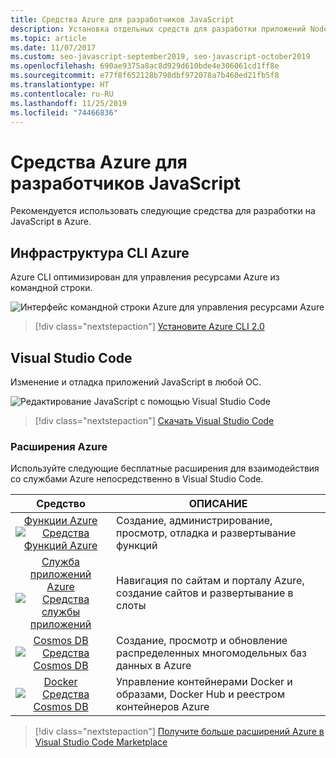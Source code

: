 ```yaml
---
title: Средства Azure для разработчиков JavaScript
description: Установка отдельных средств для разработки приложений Node.js и JavaScript в Azure
ms.topic: article
ms.date: 11/07/2017
ms.custom: seo-javascript-september2019, seo-javascript-october2019
ms.openlocfilehash: 690ae9375a8ac8d929d610bde4e306061cd1ff8e
ms.sourcegitcommit: e77f8f652128b798dbf972078a7b460ed21fb5f8
ms.translationtype: HT
ms.contentlocale: ru-RU
ms.lasthandoff: 11/25/2019
ms.locfileid: "74466836"
---
```

# <a name="azure-tools-for-javascript-developers"></a>Средства Azure для разработчиков JavaScript
Рекомендуется использовать следующие средства для разработки на JavaScript в Azure.

## <a name="azure-cli"></a>Инфраструктура CLI Azure
Azure CLI оптимизирован для управления ресурсами Azure из командной строки.

![Интерфейс командной строки Azure для управления ресурсами Azure](media/node-azure-tools/azure-cli.png)
 
> [!div class="nextstepaction"]
> [Установите Azure CLI 2.0](/cli/azure/install-az-cli2)

## <a name="visual-studio-code"></a>Visual Studio Code
Изменение и отладка приложений JavaScript в любой ОС.

![Редактирование JavaScript с помощью Visual Studio Code](media/node-azure-tools/visual-studio-code-debug-javascript.png)

> [!div class="nextstepaction"]
> [Скачать Visual Studio Code](https://code.visualstudio.com)

### <a name="azure-extensions"></a>Расширения Azure
Используйте следующие бесплатные расширения для взаимодействия со службами Azure непосредственно в Visual Studio Code.

| Средство | ОПИСАНИЕ  |
|:---------:|---------|
| [Функции Azure](https://marketplace.visualstudio.com/items?itemName=ms-azuretools.vscode-azurefunctions) <br> [![Средства Функций Azure](media/node-azure-tools/icon-azure-functions.png)](https://marketplace.visualstudio.com/items?itemName=ms-azuretools.vscode-azurefunctions) | Создание, администрирование, просмотр, отладка и развертывание функций|
| [Служба приложений Azure](https://marketplace.visualstudio.com/items?itemName=ms-azuretools.vscode-azureappservice) <br> [![Средства службы приложений](media/node-azure-tools/icon-azure-app-service.png)](https://marketplace.visualstudio.com/items?itemName=ms-azuretools.vscode-azureappservice) | Навигация по сайтам и порталу Azure, создание сайтов и развертывание в слоты |
| [Cosmos DB ](https://marketplace.visualstudio.com/items?itemName=ms-azuretools.vscode-cosmosdb)  <br> [![Средства Cosmos DB](media/node-azure-tools/icon-cosmos-db.png)](https://marketplace.visualstudio.com/items?itemName=ms-azuretools.vscode-cosmosdb)| Создание, просмотр и обновление распределенных многомодельных баз данных в Azure |
| [Docker](https://marketplace.visualstudio.com/items?itemName=formulahendry.docker-explorer)   <br> [![Средства Cosmos DB](media/node-azure-tools/icon-docker.png)](https://marketplace.visualstudio.com/items?itemName=formulahendry.docker-explorer)| Управление контейнерами Docker и образами, Docker Hub и реестром контейнеров Azure |

> [!div class="nextstepaction"]
> [Получите больше расширений Azure в Visual Studio Code Marketplace](https://marketplace.visualstudio.com/search?term=azure&target=VSCode&category=All%20categories&sortBy=Relevance)
